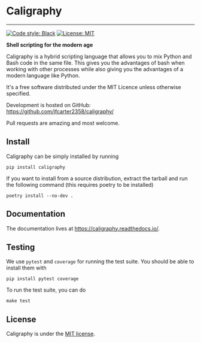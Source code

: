 # Caligraphy
---
[![Code style: Black](https://img.shields.io/badge/code%20style-black-000000.svg)](https://github.com/ambv/black)
[![License: MIT](https://img.shields.io/badge/License-MIT-yellow.svg)](https://opensource.org/licenses/MIT)

**Shell scripting for the modern age**

Caligraphy is a hybrid scripting language that allows you to mix Python and Bash code
in the same file. This gives you the advantages of bash when working with other
processes while also giving you the advantages of a modern language like Python.

It's a free software distributed under the MIT Licence unless
otherwise specified.

Development is hosted on GitHub: https://github.com/jfcarter2358/caligraphy/

Pull requests are amazing and most welcome.

## Install

Caligraphy can be simply installed by running

```
pip install caligraphy
```

If you want to install from a source distribution, extract the tarball and run
the following command (this requires poetry to be installed)

```
poetry install --no-dev .
```

## Documentation

The documentation lives at https://caligraphy.readthedocs.io/.

## Testing

We use `pytest` and `coverage` for running the test suite. You should be able to install them with

```
pip install pytest coverage
```

To run the test suite, you can do

```
make test
```

## License

Caligraphy is under the [MIT license](https://opensource.org/licenses/MIT).
